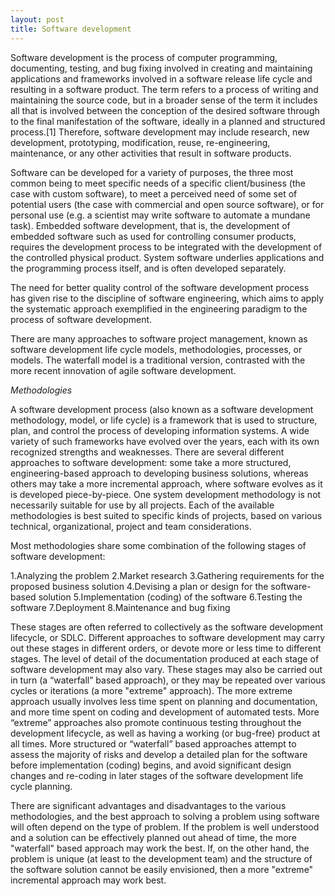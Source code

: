 ```yaml
---
layout: post
title: Software development
---
```



Software development is the process of computer programming, documenting, testing, and bug fixing involved in creating and maintaining applications and frameworks involved in a software release life cycle and resulting in a software product. The term refers to a process of writing and maintaining the source code, but in a broader sense of the term it includes all that is involved between the conception of the desired software through to the final manifestation of the software, ideally in a planned and structured process.[1] Therefore, software development may include research, new development, prototyping, modification, reuse, re-engineering, maintenance, or any other activities that result in software products.

Software can be developed for a variety of purposes, the three most common being to meet specific needs of a specific client/business (the case with custom software), to meet a perceived need of some set of potential users (the case with commercial and open source software), or for personal use (e.g. a scientist may write software to automate a mundane task). Embedded software development, that is, the development of embedded software such as used for controlling consumer products, requires the development process to be integrated with the development of the controlled physical product. System software underlies applications and the programming process itself, and is often developed separately.

The need for better quality control of the software development process has given rise to the discipline of software engineering, which aims to apply the systematic approach exemplified in the engineering paradigm to the process of software development.

There are many approaches to software project management, known as software development life cycle models, methodologies, processes, or models. The waterfall model is a traditional version, contrasted with the more recent innovation of agile software development.

*Methodologies*

A software development process (also known as a software development methodology, model, or life cycle) is a framework that is used to structure, plan, and control the process of developing information systems. A wide variety of such frameworks have evolved over the years, each with its own recognized strengths and weaknesses. There are several different approaches to software development: some take a more structured, engineering-based approach to developing business solutions, whereas others may take a more incremental approach, where software evolves as it is developed piece-by-piece. One system development methodology is not necessarily suitable for use by all projects. Each of the available methodologies is best suited to specific kinds of projects, based on various technical, organizational, project and team considerations.

Most methodologies share some combination of the following stages of software development:

1.Analyzing the problem
2.Market research
3.Gathering requirements for the proposed business solution
4.Devising a plan or design for the software-based solution
5.Implementation (coding) of the software
6.Testing the software
7.Deployment
8.Maintenance and bug fixing

These stages are often referred to collectively as the software development lifecycle, or SDLC. Different approaches to software development may carry out these stages in different orders, or devote more or less time to different stages. The level of detail of the documentation produced at each stage of software development may also vary. These stages may also be carried out in turn (a “waterfall” based approach), or they may be repeated over various cycles or iterations (a more "extreme" approach). The more extreme approach usually involves less time spent on planning and documentation, and more time spent on coding and development of automated tests. More “extreme” approaches also promote continuous testing throughout the development lifecycle, as well as having a working (or bug-free) product at all times. More structured or “waterfall” based approaches attempt to assess the majority of risks and develop a detailed plan for the software before implementation (coding) begins, and avoid significant design changes and re-coding in later stages of the software development life cycle planning.

There are significant advantages and disadvantages to the various methodologies, and the best approach to solving a problem using software will often depend on the type of problem. If the problem is well understood and a solution can be effectively planned out ahead of time, the more "waterfall" based approach may work the best. If, on the other hand, the problem is unique (at least to the development team) and the structure of the software solution cannot be easily envisioned, then a more "extreme" incremental approach may work best.

